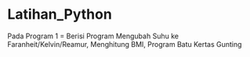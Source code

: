 # Latihan_Python
Pada Program 1 = Berisi Program Mengubah Suhu ke Faranheit/Kelvin/Reamur, Menghitung BMI, Program Batu Kertas Gunting
